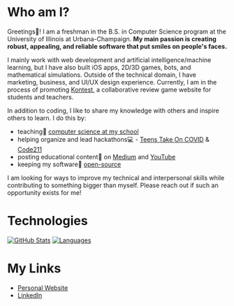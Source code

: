 

<!--
**ashayp22/ashayp22** is a ✨ _special_ ✨ repository because its `README.md` (this file) appears on your GitHub profile.
-->

# Who am I?

Greetings🖖! I am a freshman in the B.S. in Computer Science program at the University of Illinois at Urbana-Champaign. **My main passion is creating robust, appealing, and reliable software that put smiles on people's faces.** 

I mainly work with web development and artificial intelligence/machine learning, but I have also built iOS apps, 2D/3D games, bots, and mathematical simulations. Outside of the technical domain, I have marketing, business, and UI/UX design experience. Currently, I am in the process of promoting [Kontest](http://kontest.us/), a collaborative review game website for students and teachers.

In addition to coding, I like to share my knowledge with others and inspire others to learn. I do this by:

* teaching🏫 [computer science at my school](https://compscikids.net/)
* helping organize and lead hackathons💻 - [Teens Take On COVID](https://teens-take-on-covid.devpost.com/) & [Code211](https://code211.org/)
* posting educational content🧮 on [Medium](https://medium.com/@ashayp22) and [YouTube](https://www.youtube.com/channel/UCC-lrzuSt77LJjqa7bOCYjw)
* keeping my software👐 [open-source](https://github.com/ashayp22/)

I am looking for ways to improve my technical and interpersonal skills while contributing to something bigger than myself. Please reach out if such an opportunity exists for me!

# Technologies

[![GitHub Stats](https://github-readme-stats.vercel.app/api?username=ashayp22&count_private=true&show_icons=true&theme=tokyonight&line_height=33&hide_rank=false)](https://github.com/ashayp22?tab=repositories&q=&type=public&language=)
[![Languages](https://github-readme-stats.vercel.app/api/top-langs/?username=ashayp22&count_private=true&theme=onedark&line_height=30&hide=Java&layout=default)](https://github.com/ashayp22?tab=repositories&q=&type=source&language=)

# My Links

* [Personal Website](http://ashayp.com/)
* [LinkedIn](https://www.linkedin.com/in/ashay-parikh-a0621619a/)
